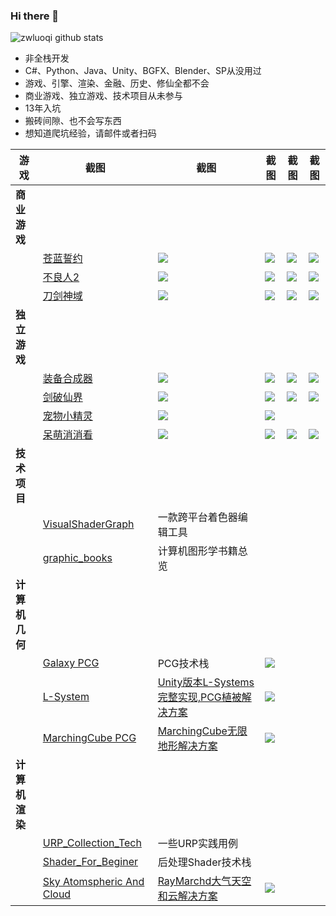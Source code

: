 ### Hi there 👋  

![zwluoqi github stats](https://github-readme-stats.vercel.app/api?username=zwluoqi&show_icons=true&bg_color=30,48C9B0,904e95&title_color=fff&text_color=fff)

-  非全栈开发  
-  C#、Python、Java、Unity、BGFX、Blender、SP从没用过  
-  游戏、引擎、渲染、金融、历史、修仙全都不会  
-  商业游戏、独立游戏、技术项目从未参与
-  13年入坑
-  搬砖间隙、也不会写东西
-  想知道爬坑经验，请邮件或者扫码

| 游戏 | 截图 | 截图 | 截图 | 截图 |截图 |
| - | - | --- | --- | - |- |
| **商业游戏** |  
||<a href="https://github.com/zwluoqi/Qingzhu_Game_Collection/tree/main/Business_Game_Collection/苍蓝誓约">苍蓝誓约</a> | ![](https://workbooko1.oss-cn-hangzhou.aliyuncs.com/uPic/CLSY_iPhone0.jpg) | ![](https://workbooko1.oss-cn-hangzhou.aliyuncs.com/uPic/CLSY_iPhone1.jpg) | ![](https://workbooko1.oss-cn-hangzhou.aliyuncs.com/uPic/CLSY_iPhone2.jpg) | ![](https://workbooko1.oss-cn-hangzhou.aliyuncs.com/uPic/CLSY_iPhone3.jpg) |
||<a href="https://github.com/zwluoqi/Qingzhu_Game_Collection/tree/main/Business_Game_Collection/不良人2">不良人2</a>|![](https://workbooko1.oss-cn-hangzhou.aliyuncs.com/uPic/BLR_iPhone0.jpg) | ![](https://workbooko1.oss-cn-hangzhou.aliyuncs.com/uPic/BLR_iPhone1.jpg) | ![](https://workbooko1.oss-cn-hangzhou.aliyuncs.com/uPic/BLR_iPhone2.jpg) | ![](https://workbooko1.oss-cn-hangzhou.aliyuncs.com/uPic/BLR_iPhone3.jpg) |
||<a href="https://github.com/zwluoqi/Qingzhu_Game_Collection/tree/main/Business_Game_Collection/刀剑神域">刀剑神域</a>| ![](https://workbooko1.oss-cn-hangzhou.aliyuncs.com/uPic/DJSY_iPhone0.jpg) | ![](https://workbooko1.oss-cn-hangzhou.aliyuncs.com/uPic/DJSY_iPhone1.jpg) | ![](https://workbooko1.oss-cn-hangzhou.aliyuncs.com/uPic/DJSY_iPhone2.jpg) | ![](https://workbooko1.oss-cn-hangzhou.aliyuncs.com/uPic/DJSY_iPhone3.jpg) |
| **独立游戏** |  
||<a href="https://github.com/zwluoqi/TextEquip">装备合成器</a>| ![](https://workbooko1.oss-cn-hangzhou.aliyuncs.com/uPic/equip0.jpg) | ![](https://workbooko1.oss-cn-hangzhou.aliyuncs.com/uPic/equip1.jpg) | ![](https://workbooko1.oss-cn-hangzhou.aliyuncs.com/uPic/equip2.jpg) | ![](https://workbooko1.oss-cn-hangzhou.aliyuncs.com/uPic/equip3.jpg) | 
||<a href="https://github.com/zwluoqi/Qingzhu_Game_Collection/tree/main/Independent_Game_Collection/剑破仙界">剑破仙界</a>| ![](https://workbooko1.oss-cn-hangzhou.aliyuncs.com/uPic/IMG_5356.jpg) | ![](https://workbooko1.oss-cn-hangzhou.aliyuncs.com/uPic/IMG_5357.jpg) | ![](https://workbooko1.oss-cn-hangzhou.aliyuncs.com/uPic/IMG_5358.jpg) | ![](https://workbooko1.oss-cn-hangzhou.aliyuncs.com/uPic/IMG_5359.jpg) | 
||<a href="https://github.com/zwluoqi/RoundRpg">宠物小精灵</a>| ![](https://workbooko1.oss-cn-hangzhou.aliyuncs.com/uPic/nor.png) | ![](https://workbooko1.oss-cn-hangzhou.aliyuncs.com/uPic/enc.png) |||
||<a href="https://github.com/zwluoqi/sanxiao">呆萌消消看</a>| ![](https://workbooko1.oss-cn-hangzhou.aliyuncs.com/uPic/sanxiao1.jpg) | ![](https://workbooko1.oss-cn-hangzhou.aliyuncs.com/uPic/sanxiao2.jpg) | ![](https://workbooko1.oss-cn-hangzhou.aliyuncs.com/uPic/sanxiao3.jpg) | ![](https://workbooko1.oss-cn-hangzhou.aliyuncs.com/uPic/sanxiao4.jpg)| 
| **技术项目**|
||<a href="https://github.com/zwluoqi/mobile-visual-shader-editor">VisualShaderGraph</a>|一款跨平台着色器编辑工具|
||<a href="https://github.com/zwluoqi/graphic_books">graphic_books</a>|计算机图形学书籍总览|
| **计算机几何** | 
||<a href="https://github.com/zwluoqi/Galaxy_PCG">Galaxy PCG</a>|PCG技术栈| ![](https://workbooko1.oss-cn-hangzhou.aliyuncs.com/uPic/011SimpleOceanWater.png) |
||<a href="https://github.com/zwluoqi/LSystems">L-System</a>| <a href="https://www.bilibili.com/video/BV1P54y1Z7bE">Unity版本L-Systems完整实现,PCG植被解决方案</a> | ![](https://workbooko1.oss-cn-hangzhou.aliyuncs.com/uPic/s07.png) | 
||<a href="https://github.com/zwluoqi/MarchingCube">MarchingCube PCG</a>| <a href="https://www.bilibili.com/video/bv1ou411z72k">MarchingCube无限地形解决方案</a>  | ![](https://workbooko1.oss-cn-hangzhou.aliyuncs.com/uPic/seaworld.png) |
| **计算机渲染** | 
||<a href="https://github.com/zwluoqi/URP_Collection_Tech">URP_Collection_Tech</a>|一些URP实践用例|
||<a href="https://github.com/zwluoqi/Shader_For_Beginer">Shader_For_Beginer</a>|后处理Shader技术栈|
||<a href="https://github.com/zwluoqi/Clouds">Sky Atomspheric And Cloud</a>| <a href="https://www.bilibili.com/video/BV1UY411M7DR/">RayMarchd大气天空和云解决方案</a>  | ![](https://workbooko1.oss-cn-hangzhou.aliyuncs.com/uPic/S013-SkyAtomsphericAndCloud.png) |




<!--
**zwluoqi/zwluoqi** is a ✨ _special_ ✨ repository because its `README.md` (this file) appears on your GitHub profile.

Here are some ideas to get you started:

- 🔭 I’m currently working on ...
- 🌱 I’m currently learning ...
- 👯 I’m looking to collaborate on ...
- 🤔 I’m looking for help with ...
- 💬 Ask me about ...
- 📫 How to reach me: ...
- 😄 Pronouns: ...
- ⚡ Fun fact: ...
-->
